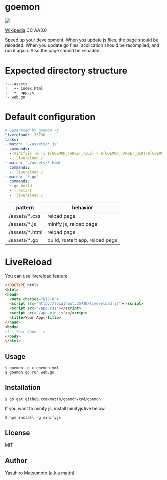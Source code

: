 # goemon

![](https://raw.githubusercontent.com/mattn/goemon/master/data/goemon.png)

[Wikipedia](http://en.wikipedia.org/wiki/Wikipedia:Text_of_Creative_Commons_Attribution-ShareAlike_3.0_Unported_License) CC AA3.0 

Speed up your development.
When you update js files, the page should be reloaded. When you update go files, application should be recompiled, and run it again. Also the page should be reloaded

# Expected directory structure

```
+---assets
|   +- index.html
|   +- app.js
+- web.go
```

# Default configuration

```yaml
# Generated by goemon -g
livereload: :35730
tasks:
- match: './assets/*.js'
  commands:
  - minifyjs -m -i ${GOEMON_TARGET_FILE} > ${GOEMON_TARGET_DIR}/${GOEMON_TARGET_NAME}.min.js
  - :livereload /
- match: './assets/*.html'
  commands:
  - :livereload /
- match: '*.go'
  commands:
  - go build
  - :restart
  - :livereload /
```

|     pattern      |             behavior            |
|------------------|---------------------------------|
| ./assets/\*.css  | reload page                     |
| ./assets/\*.js   | minify js, reload page          |
| ./assets/\*.html | reload page                     |
| ./assets/\*.go   | build, restart app, reload page |

# LiveReload

You can use livereload feature.

```html
<!DOCTYPE html>
<html>
<head>
  <meta charset="UTF-8">
  <script src="http://localhost:35730/livereload.js"></script>
  <script src="/app.css"></script>
  <script src="/app.min.js"></script>
  <title>Your App</title>
</head>
<body>
<!-- Your Code -->  
</body>
</html>
```

## Usage

```
$ goemon -g > goemon.yml
$ goemon go run web.go
```

## Installation

```
$ go get github.com/mattn/goemon/cmd/goemon
```
If you want to minify js, install minifyjs live below.

```
$ npm install -g minifyjs
```

## License

MIT

## Author

Yasuhiro Matsumoto (a.k.a mattn)

